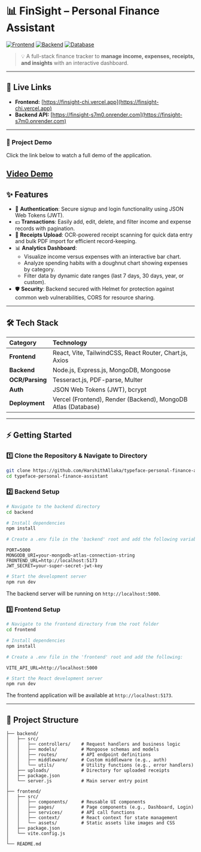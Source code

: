 # 📊 FinSight – Personal Finance Assistant

[![Frontend](https://img.shields.io/badge/Frontend-Vercel-black?style=for-the-badge&logo=vercel)](https://finsight-chi.vercel.app)
[![Backend](https://img.shields.io/badge/Backend-Render-blue?style=for-the-badge&logo=render)](https://finsight-s7m0.onrender.com)
[![Database](https://img.shields.io/badge/Database-MongoDB-green?style=for-the-badge&logo=mongodb)](https://www.mongodb.com/atlas)

> 💡 A full-stack finance tracker to **manage income, expenses, receipts, and insights** with an interactive dashboard.

---

## 🚀 Live Links

-   **Frontend:** [https://finsight-chi.vercel.app](https://finsight-chi.vercel.app)
-   **Backend API:** [https://finsight-s7m0.onrender.com](https://finsight-s7m0.onrender.com)

---
### 🎥 Project Demo

Click the link below to watch a full demo of the application.

[Video Demo](https://drive.google.com/file/d/1JS3XAzWqIlCEBzAervhxVzIeyRCBbs6a/view?usp=sharing)
---

## ✨ Features

-   🔑 **Authentication**: Secure signup and login functionality using JSON Web Tokens (JWT).
-   💵 **Transactions**: Easily add, edit, delete, and filter income and expense records with pagination.
-   🧾 **Receipts Upload**: OCR-powered receipt scanning for quick data entry and bulk PDF import for efficient record-keeping.
-   📊 **Analytics Dashboard**:
    -   Visualize income versus expenses with an interactive bar chart.
    -   Analyze spending habits with a doughnut chart showing expenses by category.
    -   Filter data by dynamic date ranges (last 7 days, 30 days, year, or custom).
-   🛡 **Security**: Backend secured with Helmet for protection against common web vulnerabilities, CORS for resource sharing.

---

## 🛠 Tech Stack

| Category      | Technology                                                                          |
| :------------ | :---------------------------------------------------------------------------------- |
| **Frontend** | React, Vite, TailwindCSS, React Router, Chart.js, Axios                             |
| **Backend** | Node.js, Express.js, MongoDB, Mongoose                                              |
| **OCR/Parsing**| Tesseract.js, PDF-parse, Multer                                                     |
| **Auth** | JSON Web Tokens (JWT), bcrypt                                                       |
| **Deployment**| Vercel (Frontend), Render (Backend), MongoDB Atlas (Database)                       |

---

## ⚡ Getting Started

### 1️⃣ Clone the Repository & Navigate to Directory
```bash
git clone https://github.com/HarshithAllaka/typeface-personal-finance-assistant.git
cd typeface-personal-finance-assistant
```

### 2️⃣ Backend Setup
```bash
# Navigate to the backend directory
cd backend

# Install dependencies
npm install

# Create a .env file in the 'backend' root and add the following variables:
```
```env
PORT=5000
MONGODB_URI=your-mongodb-atlas-connection-string
FRONTEND_URL=http://localhost:5173
JWT_SECRET=your-super-secret-jwt-key
```
```bash
# Start the development server
npm run dev
```
The backend server will be running on `http://localhost:5000`.

### 3️⃣ Frontend Setup
```bash
# Navigate to the frontend directory from the root folder
cd frontend

# Install dependencies
npm install

# Create a .env file in the 'frontend' root and add the following:
```
```env
VITE_API_URL=http://localhost:5000
```
```bash
# Start the React development server
npm run dev
```
The frontend application will be available at `http://localhost:5173`.

---

## 📂 Project Structure
```
├── backend/
│   ├── src/
│   │   ├── controllers/    # Request handlers and business logic
│   │   ├── models/         # Mongoose schemas and models
│   │   ├── routes/         # API endpoint definitions
│   │   ├── middleware/     # Custom middleware (e.g., auth)
│   │   └── utils/          # Utility functions (e.g., error handlers)
│   ├── uploads/            # Directory for uploaded receipts
│   ├── package.json
│   └── server.js           # Main server entry point
│
├── frontend/
│   ├── src/
│   │   ├── components/     # Reusable UI components
│   │   ├── pages/          # Page components (e.g., Dashboard, Login)
│   │   ├── services/       # API call functions
│   │   ├── context/        # React context for state management
│   │   └── assets/         # Static assets like images and CSS
│   ├── package.json
│   └── vite.config.js
│
└── README.md
```
